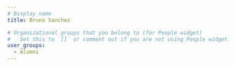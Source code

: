 ```yaml
---
# Display name
title: Bruno Sanchez

# Organizational groups that you belong to (for People widget)
#   Set this to `[]` or comment out if you are not using People widget.
user_groups:
  - Alumni
---
```

